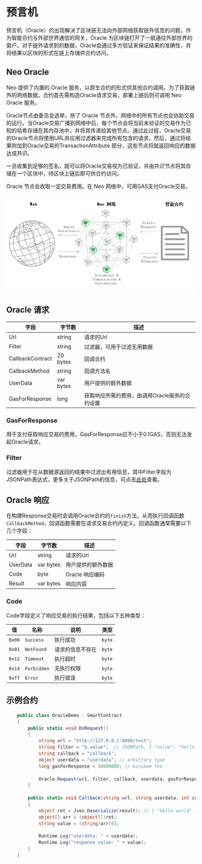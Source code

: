 # 预言机

预言机（Oracle）的出现解决了区块链无法向外部网络获取链外信息的问题，作为智能合约与外部世界通信的网关，Oracle 为区块链打开了一扇通往外部世界的窗户。对于链外请求到的数据，Oracle会通过多方验证来保证结果的准确性，并将结果以区块的形式在链上存储供合约访问。

## Neo Oracle

Neo 提供了内置的 Oracle 服务，以原生合约的形式供其他合约调用。为了获取链外的网络数据，合约首先需构造Oracle请求交易，部署上链后则可调用 Neo Oracle 服务。

Oracle节点由委员会选举，除了 Oracle 节点外，网络中的所有节点也会协助交易的运行。当Oracle交易广播到网络中后，每个节点会将当前未验证的交易作为已知的哈希存储在其内存池中，并将其传递给其他节点。通过此过程，Oracle交易的Oracle节点将使用URL并应用过滤器来完成所有包含的请求。然后，通过将结果附加到Oracle交易的TransactionAttribute 部分，这些节点将就返回响应的数据达成共识。

一旦收集到足够的签名，就可以将Oracle交易视为已验证，并由共识节点将其存储在一个区块中，待区块上链后即可供合约访问。

Oracle 节点会收取一定交易费用。在 Neo 网络中，可用GAS支付Oracle交易。

![](assets/oracle.png)

## Oracle 请求

| 字段             | 字节数    | 描述                                           |
| ---------------- | --------- | ---------------------------------------------- |
| Url              | string    | 请求的Url                                      |
| Filter           | string    | 过滤器，可用于过滤无用数据                     |
| CallbackContract | 20 bytes  | 回调合约                                       |
| CallbackMethod   | string    | 回调方法名                                     |
| UserData         | var bytes | 用户提供的额外数据                             |
| GasForResponse   | long      | 获取响应所需的费用，由调用Oracle服务的合约设置 |

### GasForResponse

用于支付获取响应交易的费用，GasForResponse应不小于0.1GAS，否则无法发起Oracle请求。

### Filter

过滤器用于在从数据源返回的结果中过滤出有用信息，其中Filter字段为JSONPath表达式，更多关于JSONPath的信息，可点击[此处](https://github.com/json-path/JsonPath)查看。

## Oracle 响应

在构建Response交易时会调用Oracle合约的`finish`方法，从而执行回调函数`CallbackMethod`，回调函数需要在请求交易合约内定义。回调函数通常需要以下几个字段：

| 字段     | 字节数    | 描述               |
| -------- | --------- | ------------------ |
| Url      | string    | 请求的Url          |
| UserData | var bytes | 用户提供的额外数据 |
| Code     | byte      | Oracle 响应编码    |
| Result   | var bytes | 响应内容           |

### Code
Code字段定义了响应交易的执行结果，包括以下五种类型：

| 值     | 名称        | 说明             | 类型   |
| ------ | ----------- | ---------------- | ------ |
| `0x00` | `Success`   | 执行成功         | `byte` |
| `0x01` | `NotFound`  | 请求的信息不存在 | `byte` |
| `0x12` | `Timeout`   | 执行超时         | `byte` |
| `0x14` | `Forbidden` | 无执行权限       | `byte` |
| `0xff` | `Error`     | 执行错误         | `byte` |

## 示例合约

```C#
    public class OracleDemo : SmartContract
    {
        public static void DoRequest()
        {
            string url = "http://127.0.0.1:8080/test";
            string filter = "$.value";  // JSONPath, { "value": "hello world" }
            string callback = "callback";
            object userdata = "userdata"; // arbitrary type
            long gasForResponse = 10000000; // minimum fee 

            Oracle.Request(url, filter, callback, userdata, gasForResponse);
        }

        public static void Callback(string url, string userdata, int code, string result)
        {
            object ret = Json.Deserialize(result); // [ "hello world" ]
            object[] arr = (object[])ret;
            string value = (string)arr[0];

            Runtime.Log("userdata: " + userdata);
            Runtime.Log("response value: " + value);
        }
    }
```